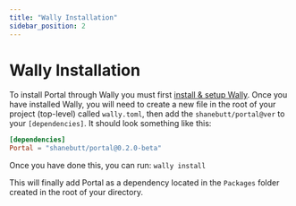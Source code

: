 ```yaml
---
title: "Wally Installation"
sidebar_position: 2
---
```


# Wally Installation

To install Portal through Wally you must first [install & setup Wally](https://wally.run/install). Once you have installed Wally, you will need to create a new file in the root of your project (top-level) called `wally.toml`, then add the `shanebutt/portal@ver` to your `[dependencies]`. It should look something like this:

```toml title="wally.toml" {2}
[dependencies]
Portal = "shanebutt/portal@0.2.0-beta"
```

Once you have done this, you can run:
`wally install`

This will finally add Portal as a dependency located in the `Packages` folder created in the root of your directory.